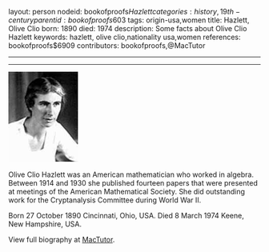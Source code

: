 layout: person
nodeid: bookofproofs$Hazlett
categories: history,19th-century
parentid: bookofproofs$603
tags: origin-usa,women
title: Hazlett, Olive Clio
born: 1890
died: 1974
description: Some facts about Olive Clio Hazlett
keywords: hazlett, olive clio,nationality usa,women
references: bookofproofs$6909
contributors: bookofproofs,@MacTutor

---


---

![Hazlett.jpg](https://github.com/bookofproofs/bookofproofs.github.io/blob/main/_sources/_assets/images/portraits/Hazlett.jpg?raw=true)

Olive Clio Hazlett was an American mathematician who worked in algebra. Between 1914 and 1930 she published fourteen papers that were presented at meetings of the American Mathematical Society. She did outstanding work for the Cryptanalysis Committee during World War II.

Born 27 October 1890 Cincinnati, Ohio, USA. Died 8 March 1974 Keene, New Hampshire, USA.


View full biography at [MacTutor](https://mathshistory.st-andrews.ac.uk/Biographies/Hazlett/).